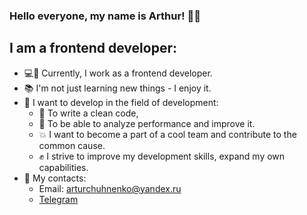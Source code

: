 ### Hello everyone, my name is Arthur! 👋:smile:

I am a frontend developer:
-
- :computer::black_heart: Currently, I work as a frontend developer.
- :books:  I'm not just learning new things - I enjoy it.
- :rocket: I want to develop in the field of development:
  - :stars: To write a clean code,
  - :star2: To be able to analyze performance and improve it.
  - :boom: I want to become a part of a cool team and contribute to the common cause.
  - :fist: I strive to improve my development skills, expand my own capabilities.
- 💬 My contacts:
  - Email: arturchuhnenko@yandex.ru
  - [Telegram](https://t.me/CharlesMickey)
